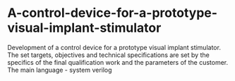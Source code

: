# A-control-device-for-a-prototype-visual-implant-stimulator
Development of a control device for a prototype visual implant stimulator. The set targets, objectives and technical specifications are set by the specifics of the final qualification work and the parameters of the customer.  The main language - system verilog
